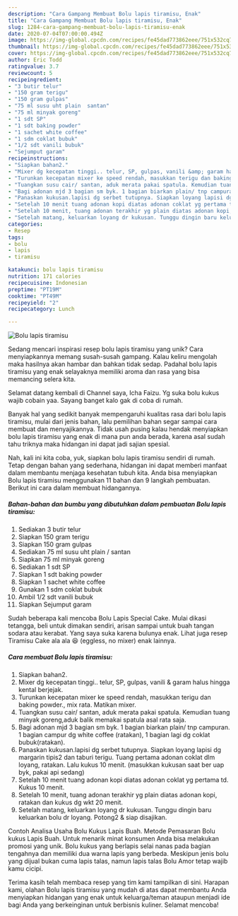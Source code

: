 ```yaml
---
description: "Cara Gampang Membuat Bolu lapis tiramisu, Enak"
title: "Cara Gampang Membuat Bolu lapis tiramisu, Enak"
slug: 1284-cara-gampang-membuat-bolu-lapis-tiramisu-enak
date: 2020-07-04T07:00:00.494Z
image: https://img-global.cpcdn.com/recipes/fe45dad773862eee/751x532cq70/bolu-lapis-tiramisu-foto-resep-utama.jpg
thumbnail: https://img-global.cpcdn.com/recipes/fe45dad773862eee/751x532cq70/bolu-lapis-tiramisu-foto-resep-utama.jpg
cover: https://img-global.cpcdn.com/recipes/fe45dad773862eee/751x532cq70/bolu-lapis-tiramisu-foto-resep-utama.jpg
author: Eric Todd
ratingvalue: 3.7
reviewcount: 5
recipeingredient:
- "3 butir telur"
- "150 gram terigu"
- "150 gram gulpas"
- "75 ml susu uht plain  santan"
- "75 ml minyak goreng"
- "1 sdt SP"
- "1 sdt baking powder"
- "1 sachet white coffee"
- "1 sdm coklat bubuk"
- "1/2 sdt vanili bubuk"
- "Sejumput garam"
recipeinstructions:
- "Siapkan bahan2."
- "Mixer dg kecepatan tinggi.. telur, SP, gulpas, vanili &amp; garam halus hingga kental berjejak."
- "Turunkan kecepatan mixer ke speed rendah, masukkan terigu dan baking powder., mix rata. Matikan mixer."
- "Tuangkan susu cair/ santan, aduk merata pakai spatula. Kemudian tuang minyak goreng,aduk balik memakai spatula asal rata saja."
- "Bagi adonan mjd 3 bagian sm byk. 1 bagian biarkan plain/ tnp campuran. 1 bagian campur dg white coffee (ratakan), 1 bagian lagi dg coklat bubuk(ratakan)."
- "Panaskan kukusan.lapisi dg serbet tutupnya. Siapkan loyang lapisi dg margarin tipis2 dan taburi terigu. Tuang pertama adonan coklat dlm loyang, ratakan. Lalu kukus 10 menit. (masukkan kukusan saat ber uap byk, pakai api sedang)"
- "Setelah 10 menit tuang adonan kopi diatas adonan coklat yg pertama td. Kukus 10 menit."
- "Setelah 10 menit, tuang adonan terakhir yg plain diatas adonan kopi, ratakan dan kukus dg wkt 20 menit."
- "Setelah matang, keluarkan loyang dr kukusan. Tunggu dingin baru keluarkan bolu dr loyang. Potong2 &amp; siap disajikan."
categories:
- Resep
tags:
- bolu
- lapis
- tiramisu

katakunci: bolu lapis tiramisu 
nutrition: 171 calories
recipecuisine: Indonesian
preptime: "PT19M"
cooktime: "PT49M"
recipeyield: "2"
recipecategory: Lunch

---
```



![Bolu lapis tiramisu](https://img-global.cpcdn.com/recipes/fe45dad773862eee/751x532cq70/bolu-lapis-tiramisu-foto-resep-utama.jpg)

Sedang mencari inspirasi resep bolu lapis tiramisu yang unik? Cara menyiapkannya memang susah-susah gampang. Kalau keliru mengolah maka hasilnya akan hambar dan bahkan tidak sedap. Padahal bolu lapis tiramisu yang enak selayaknya memiliki aroma dan rasa yang bisa memancing selera kita.

Selamat datang kembali di Channel saya, Icha Faizu. Yg suka bolu kukus wajib cobain yaa. Sayang banget kalo gak di coba di rumah.

Banyak hal yang sedikit banyak mempengaruhi kualitas rasa dari bolu lapis tiramisu, mulai dari jenis bahan, lalu pemilihan bahan segar sampai cara membuat dan menyajikannya. Tidak usah pusing kalau hendak menyiapkan bolu lapis tiramisu yang enak di mana pun anda berada, karena asal sudah tahu triknya maka hidangan ini dapat jadi sajian spesial.


Nah, kali ini kita coba, yuk, siapkan bolu lapis tiramisu sendiri di rumah. Tetap dengan bahan yang sederhana, hidangan ini dapat memberi manfaat dalam membantu menjaga kesehatan tubuh kita. Anda bisa menyiapkan Bolu lapis tiramisu menggunakan 11 bahan dan 9 langkah pembuatan. Berikut ini cara dalam membuat hidangannya.

<!--inarticleads1-->

##### Bahan-bahan dan bumbu yang dibutuhkan dalam pembuatan Bolu lapis tiramisu:

1. Sediakan 3 butir telur
1. Siapkan 150 gram terigu
1. Siapkan 150 gram gulpas
1. Sediakan 75 ml susu uht plain / santan
1. Siapkan 75 ml minyak goreng
1. Sediakan 1 sdt SP
1. Siapkan 1 sdt baking powder
1. Siapkan 1 sachet white coffee
1. Gunakan 1 sdm coklat bubuk
1. Ambil 1/2 sdt vanili bubuk
1. Siapkan Sejumput garam


Sudah beberapa kali mencoba Bolu Lapis Special Cake. Mulai dikasi tetangga, beli untuk dimakan sendiri, arisan sampai untuk buah tangan sodara atau kerabat. Yang saya suka karena bulunya enak. Lihat juga resep Tiramisu Cake ala ala 😆 (eggless, no mixer) enak lainnya. 

<!--inarticleads2-->

##### Cara membuat Bolu lapis tiramisu:

1. Siapkan bahan2.
1. Mixer dg kecepatan tinggi.. telur, SP, gulpas, vanili &amp; garam halus hingga kental berjejak.
1. Turunkan kecepatan mixer ke speed rendah, masukkan terigu dan baking powder., mix rata. Matikan mixer.
1. Tuangkan susu cair/ santan, aduk merata pakai spatula. Kemudian tuang minyak goreng,aduk balik memakai spatula asal rata saja.
1. Bagi adonan mjd 3 bagian sm byk. 1 bagian biarkan plain/ tnp campuran. 1 bagian campur dg white coffee (ratakan), 1 bagian lagi dg coklat bubuk(ratakan).
1. Panaskan kukusan.lapisi dg serbet tutupnya. Siapkan loyang lapisi dg margarin tipis2 dan taburi terigu. Tuang pertama adonan coklat dlm loyang, ratakan. Lalu kukus 10 menit. (masukkan kukusan saat ber uap byk, pakai api sedang)
1. Setelah 10 menit tuang adonan kopi diatas adonan coklat yg pertama td. Kukus 10 menit.
1. Setelah 10 menit, tuang adonan terakhir yg plain diatas adonan kopi, ratakan dan kukus dg wkt 20 menit.
1. Setelah matang, keluarkan loyang dr kukusan. Tunggu dingin baru keluarkan bolu dr loyang. Potong2 &amp; siap disajikan.


Contoh Analisa Usaha Bolu Kukus Lapis Buah. Metode Pemasaran Bolu kukus Lapis Buah. Untuk menarik minat konsumen Anda bisa melakukan promosi yang unik. Bolu kukus yang berlapis selai nanas pada bagian tengahnya dan memiliki dua warna lapis yang berbeda. Meskipun jenis bolu yang dijual bukan cuma lapis talas, namun lapis talas Bolu Amor tetap wajib kamu cicipi. 

Terima kasih telah membaca resep yang tim kami tampilkan di sini. Harapan kami, olahan Bolu lapis tiramisu yang mudah di atas dapat membantu Anda menyiapkan hidangan yang enak untuk keluarga/teman ataupun menjadi ide bagi Anda yang berkeinginan untuk berbisnis kuliner. Selamat mencoba!
